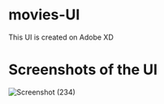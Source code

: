 # movies-UI
This UI is created on Adobe XD

# Screenshots of the UI
![Screenshot (234)](https://user-images.githubusercontent.com/65160026/167174840-4ecacbdd-1c95-4809-bb87-c234d526ae1e.png)
